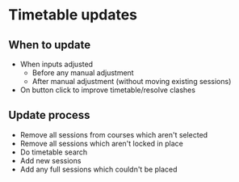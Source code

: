 # Timetable updates
## When to update
* When inputs adjusted
  * Before any manual adjustment
  * After manual adjustment (without moving existing sessions)
* On button click to improve timetable/resolve clashes

## Update process
* Remove all sessions from courses which aren't selected
* Remove all sessions which aren't locked in place
* Do timetable search
* Add new sessions
* Add any full sessions which couldn't be placed

